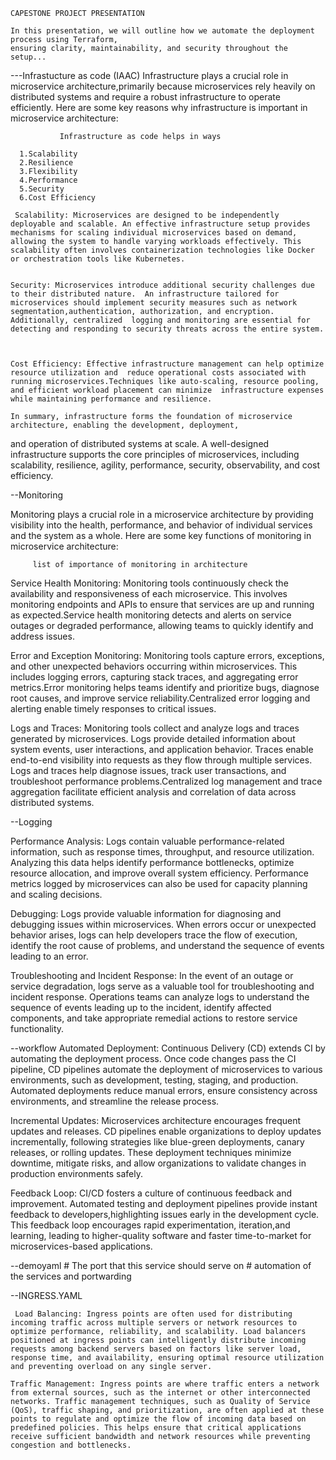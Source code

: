 

    CAPESTONE PROJECT PRESENTATION

    In this presentation, we will outline how we automate the deployment process using Terraform, 
    ensuring clarity, maintainability, and security throughout the setup...

   
---Infrastucture as code (IAAC)
    Infrastructure plays a crucial role in microservice architecture,primarily because microservices rely heavily on distributed systems and require a robust infrastructure to operate efficiently. Here are some key reasons why infrastructure is important in microservice architecture:
                 
               Infrastructure as code helps in ways
      
      1.Scalability
      2.Resilience
      3.Flexibility
      4.Performance
      5.Security
      6.Cost Efficiency

     Scalability: Microservices are designed to be independently deployable and scalable. An effective infrastructure setup provides mechanisms for scaling individual microservices based on demand, allowing the system to handle varying workloads effectively. This scalability often involves containerization technologies like Docker or orchestration tools like Kubernetes.


    Security: Microservices introduce additional security challenges due to their distributed nature.  An infrastructure tailored for microservices should implement security measures such as network segmentation,authentication, authorization, and encryption. Additionally, centralized  logging and monitoring are essential for detecting and responding to security threats across the entire system.



    Cost Efficiency: Effective infrastructure management can help optimize resource utilization and  reduce operational costs associated with running microservices.Techniques like auto-scaling, resource pooling, and efficient workload placement can minimize  infrastructure expenses while maintaining performance and resilience.

    In summary, infrastructure forms the foundation of microservice architecture, enabling the development, deployment,
and operation of distributed systems at scale. A well-designed infrastructure supports the core principles of microservices, including scalability, resilience, agility, performance, security, observability, and cost efficiency.



--Monitoring
 
   Monitoring plays a crucial role in a microservice architecture by providing visibility into the health,  performance, and behavior of individual services and the system as a whole. Here are some key functions of monitoring in microservice architecture:
               
         list of importance of monitoring in architecture

  Service Health Monitoring: Monitoring tools continuously check the availability and responsiveness of each microservice. This involves monitoring endpoints and APIs to ensure that services are up and running as expected.Service health monitoring detects and alerts on service outages or degraded performance, allowing teams to quickly identify and address issues.


 Error and Exception Monitoring: Monitoring tools capture errors, exceptions, and other unexpected behaviors occurring within microservices. This includes logging errors, capturing stack traces, and aggregating error metrics.Error monitoring helps teams identify and prioritize bugs, diagnose root causes, and improve service reliability.Centralized error logging and alerting enable timely responses to critical issues.


  Logs and Traces: Monitoring tools collect and analyze logs and traces generated by microservices. Logs provide detailed information about system events, user interactions, and application behavior. Traces enable end-to-end visibility into requests as they flow through multiple services. Logs and
traces help diagnose issues, track user transactions, and troubleshoot performance problems.Centralized log management and trace aggregation facilitate efficient analysis and correlation of data across distributed systems.






   
--Logging

   Performance Analysis: Logs contain valuable performance-related information, such as response times, throughput, and resource utilization. Analyzing this data helps identify performance bottlenecks, optimize resource allocation, and improve overall system efficiency. Performance metrics logged by microservices can also be used for capacity planning and scaling decisions.


  Debugging: Logs provide valuable information for diagnosing and debugging issues within microservices. When errors occur or unexpected behavior arises, logs can help developers trace the flow of execution, identify the root cause of problems, and understand the sequence of events leading to an error.


  Troubleshooting and Incident Response: In the event of an outage or service degradation, logs serve as a valuable tool for troubleshooting and incident response. Operations teams can analyze logs to understand the sequence of events leading up to the incident, identify affected components, and take appropriate remedial actions to restore service functionality.



--workflow
   Automated Deployment: Continuous Delivery (CD) extends CI by automating the deployment process. Once code changes pass the CI pipeline, CD pipelines automate the deployment of microservices to various environments, such as development, testing, staging, and production. Automated deployments reduce manual errors, ensure consistency across environments, and streamline the release process.

  Incremental Updates: Microservices architecture encourages frequent updates and releases. CD pipelines enable organizations to deploy updates incrementally, following strategies like blue-green deployments, canary releases, or rolling updates. These deployment techniques minimize downtime, mitigate risks, and allow organizations to validate changes in production environments safely.

  Feedback Loop: CI/CD fosters a culture of continuous feedback and improvement. Automated testing and deployment pipelines provide instant feedback to developers,highlighting issues early in the development cycle. This feedback loop encourages rapid experimentation, iteration,and learning, leading to higher-quality software and faster time-to-market for microservices-based applications.


--demoyaml
    # The port that this service should serve on
    # automation of the services and portwarding


--INGRESS.YAML
      
     Load Balancing: Ingress points are often used for distributing incoming traffic across multiple servers or network resources to optimize performance, reliability, and scalability. Load balancers positioned at ingress points can intelligently distribute incoming requests among backend servers based on factors like server load, response time, and availability, ensuring optimal resource utilization and preventing overload on any single server.

    Traffic Management: Ingress points are where traffic enters a network from external sources, such as the internet or other interconnected networks. Traffic management techniques, such as Quality of Service (QoS), traffic shaping, and prioritization, are often applied at these points to regulate and optimize the flow of incoming data based on predefined policies. This helps ensure that critical applications receive sufficient bandwidth and network resources while preventing congestion and bottlenecks.
